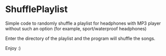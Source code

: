 # ShufflePlaylist


Simple code to randomly shuffle a playlist for headphones with MP3 player without such an option (for example, sport/waterproof headphones)

Enter the directory of the playlist and the program will shuffle the songs.

Enjoy :) 

